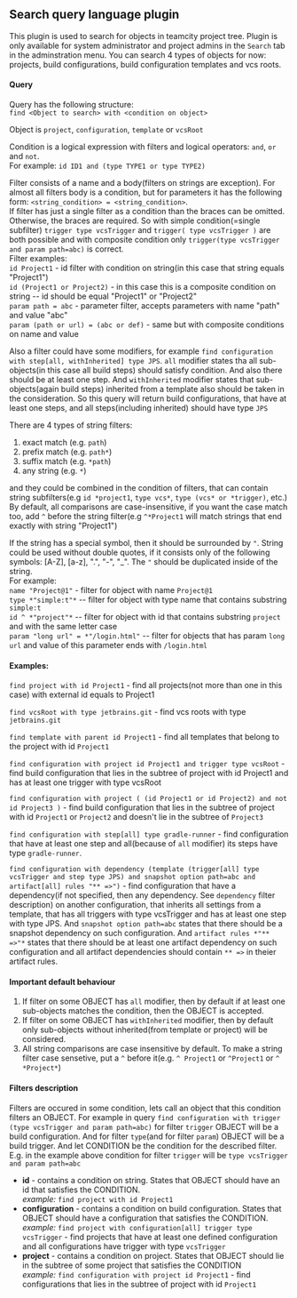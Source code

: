 Search query language plugin
----------------------------

This plugin is used to search for objects in teamcity project tree. 
Plugin is only available for system administrator and project admins in the `Search` tab in the adminstration menu.
You can search 4 types of objects for now: projects, build configurations, build configuration templates and vcs roots.


#### Query

Query has the following structure:  
`find <Object to search> with <condition on object>`

Object is `project`, `configuration`, `template` or `vcsRoot`

Condition is a logical expression with filters and logical operators: `and`, `or` and `not`.  
For example: `id ID1 and (type TYPE1 or type TYPE2)`

Filter consists of a name and a body(filters on strings are exception).
For almost all filters body is a condition, but for parameters it has the following form: `<string_condition> = <string_condition>`.  
If filter has just a single filter as a condition than the braces can be omitted. Otherwise, the braces are required.
So with simple condition(=single subfilter) `trigger type vcsTrigger` and `trigger( type vcsTrigger )` are both possible 
and with composite condition only `trigger(type vcsTrigger and param path=abc)` is correct.  
Filter examples:  
`id Project1` - id filter with condition on string(in this case that string equals "Project1")  
`id (Project1 or Project2)` - in this case this is a composite condition on string -- id should be equal "Project1" or "Project2"  
`param path = abc` - parameter filter, accepts parameters with name "path" and value "abc"  
`param (path or url) = (abc or def)` - same but with composite conditions on name and value

Also a filter could have some modifiers, for example `find configuration with step[all, withInherited] type JPS`.
`all` modifier states tha all sub-objects(in this case all build steps) should satisfy condition. And also there should be at least one step.
And `withInherited` modifier states that sub-objects(again build steps) inherited from a template also should be taken in the consideration.
So this query will return build configurations, that have at least one steps, and all steps(including inherited) should have type `JPS`
 
There are 4 types of string filters:
1) exact match (e.g. `path`) 
2) prefix match (e.g. `path*`)
3) suffix match (e.g. `*path`)
4) any string (e.g. `*`)

and they could be combined in the condition of filters, that can contain string subfilters(e.g `id *project1`, `type vcs*`, `type (vcs* or *trigger)`, etc.)  
By default, all comparisons are case-insensitive, if you want the case match too, add `^` before the string filter(e.g `^*Project1` will match strings that end exactly with string "Project1")

If the string has a special symbol, then it should be surrounded by `"`.
String could be used without double quotes, if it consists only of the following symbols: [A-Z], [a-z], ".", "-", "_".
The `"` should be duplicated inside of the string.  
For example:  
`name "Project@1"` - filter for object with name `Project@1`  
`type *"simple:t"*` -- filter for object with type name that contains substring `simple:t`  
`id ^ *"project"*` -- filter for object with id that contains substring `project` and with the same letter case  
`param "long url" = *"/login.html"` -- filter for objects that has param `long url` and value of this parameter ends with `/login.html`

#### Examples:
`find project with id Project1` - find all projects(not more than one in this case) with external id equals to Project1

`find vcsRoot with type jetbrains.git` - find vcs roots with type `jetbrains.git`

`find template with parent id Project1` - find all templates that belong to the project with id `Project1`

`find configuration with project id Project1 and trigger type vcsRoot` - find build configuration that lies in the subtree of project with id Project1 and has at least one trigger with type vcsRoot

`find configuration with project ( (id Project1 or id Project2) and not id Project3 )` - find build configuration that lies in the subtree of project with id `Project1` or `Project2` and doesn't lie in the subtree of `Project3`

`find configuration with step[all] type gradle-runner` - find configuration that have at least one step and all(because of `all` modifier) its steps have type `gradle-runner`.

`find configuration with dependency (template (trigger[all] type vcsTrigger and step type JPS) and snapshot option path=abc and artifact[all] rules "** =>")` -
find configuration that have a dependency(if not specified, then any dependency. See `dependency` filter description) on another configuration, that inherits all settings from a template, that has all triggers with type vcsTrigger and has at least one step with type JPS.
And `snapshot option path=abc` states that there should be a snapshot dependency on such configuration. And `artifact rules *"** =>"*` states that there should be at least one artifact dependency on such configuration and all artifact dependencies should contain `** =>` in theier artifact rules.

#### Important default behaviour
1) If filter on some OBJECT has `all` modifier, then by default if at least one sub-objects matches the condition, then the OBJECT is accepted.
2) If filter on some OBJECT has `withInherited` modifier, then by default only sub-objects without inherited(from template or project) will be considered.
3) All string comparisons are case insensitive by default. To make a string filter case sensetive, put a `^` before it(e.g. `^ Project1` or `^Project1` or `^ *Project*`)

#### Filters description

Filters are occured in some condition, lets call an object that this condition filters an OBJECT. 
For example in query `find configuration with trigger (type vcsTrigger and param path=abc)` for filter `trigger` OBJECT will be a build configuration. 
And for filter `type`(and for filter `param`) OBJECT will be a build trigger.
And let CONDITION be the condition for the described filter. E.g. in the example above condition for filter `trigger` will be `type vcsTrigger and param path=abc`

* **id** - contains a condition on string. States that OBJECT should have an id that satisfies the CONDITION.  
  *example:* `find project with id Project1`
* **configuration** - contains a condition on build configuration. States that OBJECT should have a configuration that satisfies the CONDITION.  
  *example:* `find project with configuration[all] trigger type vcsTrigger` - find projects that have at least one defined configuration and all configurations have trigger with type `vcsTrigger`
* **project** - contains a condition on project. States that OBJECT should lie in the subtree of some project that satisfies the CONDITION  
  *example:* `find configuration with project id Project1` - find configurations that lies in the subtree of project with id `Project1`
